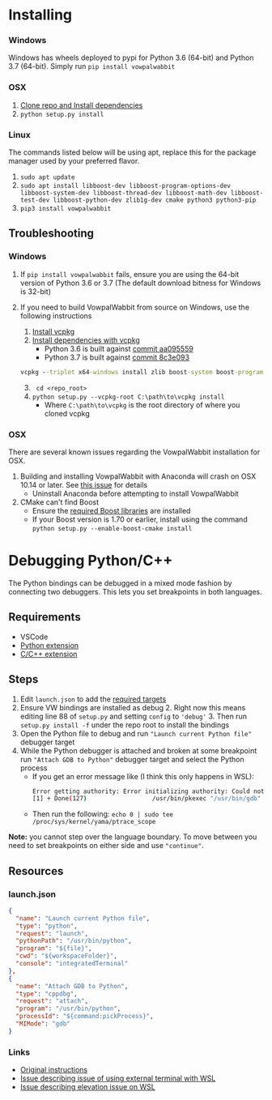 # Installing
### Windows
Windows has wheels deployed to pypi for Python 3.6 (64-bit) and Python 3.7 (64-bit).
Simply run `pip install vowpalwabbit`

### OSX
1. [Clone repo and Install dependencies](https://github.com/VowpalWabbit/vowpal_wabbit/wiki/Dependencies#macos)
2. `python setup.py install`

### Linux
The commands listed below will be using apt, replace this for the package manager used by your preferred flavor.
1. `sudo apt update`
2. `sudo apt install libboost-dev libboost-program-options-dev libboost-system-dev libboost-thread-dev libboost-math-dev libboost-test-dev libboost-python-dev zlib1g-dev cmake python3 python3-pip`
3. `pip3 install vowpalwabbit`

## Troubleshooting
### Windows
1. If `pip install vowpalwabbit` fails, ensure you are using the 64-bit version of Python 3.6 or 3.7 (The default download bitness for Windows is 32-bit)

2. If you need to build VowpalWabbit from source on Windows, use the following instructions
    1. [Install vcpkg ](https://github.com/Microsoft/vcpkg)
    2. [Install dependencies with vcpkg](https://github.com/VowpalWabbit/vowpal_wabbit/wiki/Dependencies#experimental-cmake-build-system-on-windows)
        - Python 3.6 is built against [commit aa095559](https://github.com/microsoft/vcpkg/tree/aa095559917a495b160986e9ad50556431509ace)
        - Python 3.7 is built against [commit 8c3e093](https://github.com/microsoft/vcpkg/tree/8c3e093d0509fb0c7cc325692834fc1583a05390)
    ```bat
    vcpkg --triplet x64-windows install zlib boost-system boost-program-options boost-test boost-align boost-foreach boost-python boost-math boost-thread python3
    ```
   3. ` cd <repo_root>`
   4. `python setup.py --vcpkg-root C:\path\to\vcpkg install`
        - Where `C:\path\to\vcpkg` is the root directory of where you cloned vcpkg

### OSX
There are several known issues regarding the VowpalWabbit installation for OSX.
1. Building and installing VowpalWabbit with Anaconda will crash on OSX 10.14 or later. See [this issue](https://github.com/VowpalWabbit/vowpal_wabbit/issues/2100) for details
    - Uninstall Anaconda before attempting to install VowpalWabbit
2. CMake can't find Boost
    - Ensure the [required Boost libraries](https://github.com/VowpalWabbit/vowpal_wabbit/wiki/Dependencies#macos) are installed
    - If your Boost version is 1.70 or earlier, install using the command `python setup.py --enable-boost-cmake install`


# Debugging Python/C++

The Python bindings can be debugged in a mixed mode fashion by connecting two debuggers. This lets you set breakpoints in both languages.

## Requirements
- VSCode
- [Python extension](https://marketplace.visualstudio.com/items?itemName=ms-python.python)
- [C/C++ extension](https://marketplace.visualstudio.com/items?itemName=ms-vscode.cpptools)

## Steps
1. Edit `launch.json` to add the [required targets](#launchjson)
2. Ensure VW bindings are installed as debug
    2. Right now this means editing line 88 of `setup.py` and setting `config` to `'debug'`
    3. Then run `setup.py install -f` under the repo root to install the bindings
3. Open the Python file to debug and run ``"Launch current Python file"`` debugger target
4. While the Python debugger is attached and broken at some breakpoint run ``"Attach GDB to Python"`` debugger target and select the Python process
    - If you get an error message like (I think this only happens in WSL):
        ```sh
        Error getting authority: Error initializing authority: Could not connect: No such file or directory
        [1] + Done(127)                  /usr/bin/pkexec "/usr/bin/gdb" --interpreter=mi --tty=${DbgTerm} 0<"/tmp/Microsoft-MIEngine-In-zxx2mqu5.eh4" 1>"/tmp/Microsoft-MIEngine-Out-3ynea04r.784"
        ```
    - Then run the following:     `echo 0 | sudo tee /proc/sys/kernel/yama/ptrace_scope`

**Note:** you cannot step over the language boundary. To move between you need to set breakpoints on either side and use `"continue"`.
## Resources
### launch.json
```json
{
  "name": "Launch current Python file",
  "type": "python",
  "request": "launch",
  "pythonPath": "/usr/bin/python",
  "program": "${file}",
  "cwd": "${workspaceFolder}",
  "console": "integratedTerminal"
},
{
  "name": "Attach GDB to Python",
  "type": "cppdbg",
  "request": "attach",
  "program": "/usr/bin/python",
  "processId": "${command:pickProcess}",
  "MIMode": "gdb"
}
```

### Links
- [Original instructions](https://gist.github.com/asroy/ca018117e5dbbf53569b696a8c89204f)
- [Issue describing issue of using external terminal with WSL](https://github.com/Microsoft/vscode-python/issues/2732)
- [Issue describing elevation issue on WSL](https://github.com/microsoft/vscode-remote-release/issues/99 )